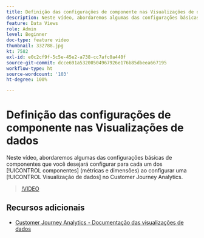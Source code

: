 ```yaml
---
title: Definição das configurações de componente nas Visualizações de dados
description: Neste vídeo, abordaremos algumas das configurações básicas de componentes que você desejará configurar para cada um dos componentes (métricas e dimensões) ao configurar uma Visualização de dados no Customer Journey Analytics.
feature: Data Views
role: Admin
level: Beginner
doc-type: feature video
thumbnail: 332788.jpg
kt: 7582
exl-id: e0c2cf9f-5c5e-45e2-a738-cc7afc0a440f
source-git-commit: dcce691a53200504967926e176b85dbeea667195
workflow-type: ht
source-wordcount: '103'
ht-degree: 100%

---
```


# Definição das configurações de componente nas Visualizações de dados

Neste vídeo, abordaremos algumas das configurações básicas de componentes que você desejará configurar para cada um dos [!UICONTROL componentes] (métricas e dimensões) ao configurar uma [!UICONTROL Visualização de dados] no Customer Journey Analytics.

>[!VIDEO](https://video.tv.adobe.com/v/332788/?quality=12&learn=on)

## Recursos adicionais

* [Customer Journey Analytics - Documentação das visualizações de dados](https://experienceleague.adobe.com/docs/analytics-platform/using/cja-dataviews/create-dataview.html?lang=pt-BR)
